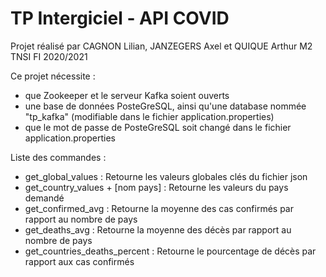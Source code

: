 # TP Intergiciel - API COVID
Projet réalisé par CAGNON Lilian, JANZEGERS Axel et QUIQUE Arthur
M2 TNSI FI 2020/2021

Ce projet nécessite :
  - que Zookeeper et le serveur Kafka soient ouverts
  - une base de données PosteGreSQL, ainsi qu'une database nommée "tp_kafka" (modifiable dans le fichier application.properties)
  - que le mot de passe de PosteGreSQL soit changé dans le fichier application.properties

Liste des commandes :
  - get_global_values : Retourne les valeurs globales clés du fichier json
  - get_country_values + [nom pays] : Retourne les valeurs du pays demandé
  - get_confirmed_avg : Retourne la moyenne des cas confirmés par rapport au nombre de pays
  - get_deaths_avg : Retourne la moyenne des décès par rapport au nombre de pays
  - get_countries_deaths_percent : Retourne le pourcentage de décès par rapport aux cas confirmés
